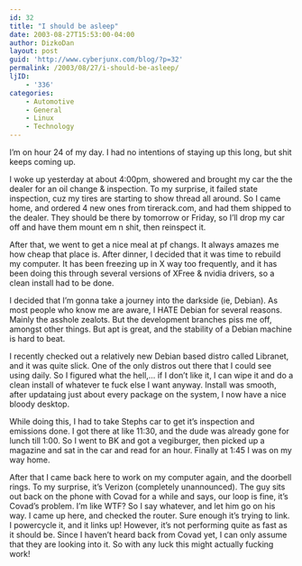 ```yaml
---
id: 32
title: "I should be asleep"
date: 2003-08-27T15:53:00-04:00
author: DizkoDan
layout: post
guid: 'http://www.cyberjunx.com/blog/?p=32'
permalink: /2003/08/27/i-should-be-asleep/
ljID:
    - '336'
categories:
    - Automotive
    - General
    - Linux
    - Technology
---
```


I’m on hour 24 of my day. I had no intentions of staying up this long, but shit keeps coming up.

<lj text="This got waaay too long">  
I woke up yesterday at about 4:00pm, showered and brought my car the the dealer for an oil change &amp; inspection. To my surprise, it failed state inspection, cuz my tires are starting to show thread all around. So I came home, and ordered 4 new ones from tirerack.com, and had them shipped to the dealer. They should be there by tomorrow or Friday, so I’ll drop my car off and have them mount em n shit, then reinspect it. </lj>

After that, we went to get a nice meal at pf changs. It always amazes me how cheap that place is. After dinner, I decided that it was time to rebuild my computer. It has been freezing up in X way too frequently, and it has been doing this through several versions of XFree &amp; nvidia drivers, so a clean install had to be done.

I decided that I’m gonna take a journey into the darkside (ie, Debian). As most people who know me are aware, I HATE Debian for several reasons. Mainly the asshole zealots. But the development branches piss me off, amongst other things. But apt is great, and the stability of a Debian machine is hard to beat.

I recently checked out a relatively new Debian based distro called Libranet, and it was quite slick. One of the only distros out there that I could see using daily. So I figured what the hell,… if I don’t like it, I can wipe it and do a clean install of whatever te fuck else I want anyway. Install was smooth, after updataing just about every package on the system, I now have a nice bloody desktop.

While doing this, I had to take Stephs car to get it’s inspection and emissions done. I got there at like 11:30, and the dude was already gone for lunch till 1:00. So I went to BK and got a vegiburger, then picked up a magazine and sat in the car and read for an hour. Finally at 1:45 I was on my way home.

After that I came back here to work on my computer again, and the doorbell rings. To my surprise, it’s Verizon (completely unannounced). The guy sits out back on the phone with Covad for a while and says, our loop is fine, it’s Covad’s problem. I’m like WTF? So I say whatever, and let him go on his way. I came up here, and checked the router. Sure enough it’s trying to link. I powercycle it, and it links up! However, it’s not performing quite as fast as it should be. Since I haven’t heard back from Covad yet, I can only assume that they are looking into it. So with any luck this might actually fucking work!